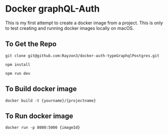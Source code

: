 # Docker graphQL-Auth
This is my first attempt to create a docker image from a project. This is only to test creating and running docker images locally on macOS.

## To Get the Repo

```
git clone git@github.com:Rayzon3/docker-auth-typeGraphqlPostgres.git

npm install

npm run dev
```

##  To Build docker image
```
docker build -t {yourname}/{projectname}

```

## To Run docker image 
```
docker run -p 8080:5000 {imageId}
```
